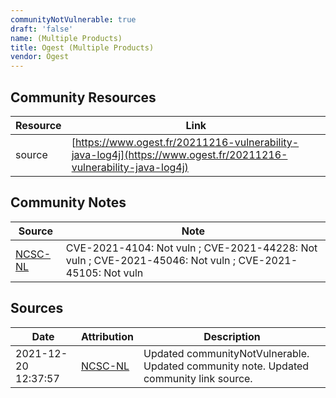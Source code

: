 ```yaml
---
communityNotVulnerable: true
draft: 'false'
name: (Multiple Products)
title: Ogest (Multiple Products)
vendor: Ogest
---
```



## Community Resources
| Resource | Link |
| --- | --- |
| source | [https://www.ogest.fr/20211216-vulnerability-java-log4j](https://www.ogest.fr/20211216-vulnerability-java-log4j) |

## Community Notes
| Source | Note |
| --- | --- |
| [NCSC-NL](https://github.com/NCSC-NL/log4shell/blob/main/software/README.md) | CVE-2021-4104: Not vuln ; CVE-2021-44228: Not vuln ; CVE-2021-45046: Not vuln ; CVE-2021-45105: Not vuln </ul> |

## Sources
| Date | Attribution | Description |
| --- | --- | --- |
| 2021-12-20 12:37:57 | [NCSC-NL](https://github.com/NCSC-NL/log4shell/blob/main/software/README.md) | Updated communityNotVulnerable. Updated community note. Updated community link source.  |
